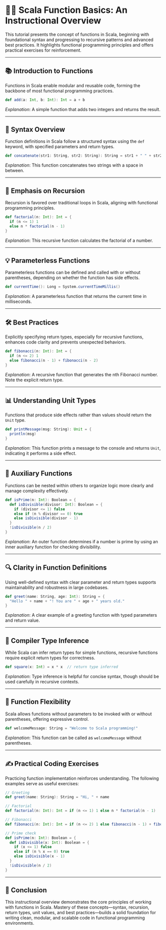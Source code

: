 # 🧑‍💻 Scala Function Basics: An Instructional Overview

This tutorial presents the concept of functions in Scala, beginning with foundational syntax and progressing to recursive patterns and advanced best practices. It highlights functional programming principles and offers practical exercises for reinforcement.

---

## 📚 Introduction to Functions

Functions in Scala enable modular and reusable code, forming the backbone of most functional programming practices.

```scala
def add(a: Int, b: Int): Int = a + b
```

*Explanation*: A simple function that adds two integers and returns the result.

---

## 🔑 Syntax Overview

Function definitions in Scala follow a structured syntax using the `def` keyword, with specified parameters and return types.

```scala
def concatenate(str1: String, str2: String): String = str1 + " " + str2
```

*Explanation*: This function concatenates two strings with a space in between.

---

## 🔄 Emphasis on Recursion

Recursion is favored over traditional loops in Scala, aligning with functional programming principles.

```scala
def factorial(n: Int): Int = {
  if (n <= 1) 1
  else n * factorial(n - 1)
}
```

*Explanation*: This recursive function calculates the factorial of a number.

---

## 💡 Parameterless Functions

Parameterless functions can be defined and called with or without parentheses, depending on whether the function has side effects.

```scala
def currentTime(): Long = System.currentTimeMillis()
```

*Explanation*: A parameterless function that returns the current time in milliseconds.

---

## 🛠 Best Practices

Explicitly specifying return types, especially for recursive functions, enhances code clarity and prevents unexpected behaviors.

```scala
def fibonacci(n: Int): Int = {
  if (n <= 2) 1
  else fibonacci(n - 1) + fibonacci(n - 2)
}
```

*Explanation*: A recursive function that generates the nth Fibonacci number. Note the explicit return type.

---

## 📊 Understanding Unit Types

Functions that produce side effects rather than values should return the `Unit` type.

```scala
def printMessage(msg: String): Unit = {
  println(msg)
}
```

*Explanation*: This function prints a message to the console and returns `Unit`, indicating it performs a side effect.

---

## 🔄 Auxiliary Functions

Functions can be nested within others to organize logic more clearly and manage complexity effectively.

```scala
def isPrime(n: Int): Boolean = {
  def isDivisible(divisor: Int): Boolean = {
    if (divisor <= 1) false
    else if (n % divisor == 0) true
    else isDivisible(divisor - 1)
  }
  !isDivisible(n / 2)
}
```

*Explanation*: An outer function determines if a number is prime by using an inner auxiliary function for checking divisibility.

---

## 🔍 Clarity in Function Definitions

Using well-defined syntax with clear parameter and return types supports maintainability and robustness in large codebases.

```scala
def greet(name: String, age: Int): String = {
  "Hello " + name + "! You are " + age + " years old."
}
```

*Explanation*: A clear example of a greeting function with typed parameters and return value.

---

## 🧠 Compiler Type Inference

While Scala can infer return types for simple functions, recursive functions require explicit return types for correctness.

```scala
def square(x: Int) = x * x  // return type inferred
```

*Explanation*: Type inference is helpful for concise syntax, though should be used carefully in recursive contexts.

---

## 🧩 Function Flexibility

Scala allows functions without parameters to be invoked with or without parentheses, offering expressive control.

```scala
def welcomeMessage: String = "Welcome to Scala programming!"
```

*Explanation*: This function can be called as `welcomeMessage` without parentheses.

---

## ✍️ Practical Coding Exercises

Practicing function implementation reinforces understanding. The following examples serve as useful exercises:

```scala
// Greeting
def greet(name: String): String = "Hi, " + name

// Factorial
def factorial(n: Int): Int = if (n <= 1) 1 else n * factorial(n - 1)

// Fibonacci
def fibonacci(n: Int): Int = if (n <= 2) 1 else fibonacci(n - 1) + fibonacci(n - 2)

// Prime check
def isPrime(n: Int): Boolean = {
  def isDivisible(x: Int): Boolean = {
    if (x <= 1) false
    else if (n % x == 0) true
    else isDivisible(x - 1)
  }
  !isDivisible(n / 2)
}
```

---

## 🧠 Conclusion

This instructional overview demonstrates the core principles of working with functions in Scala. Mastery of these concepts—syntax, recursion, return types, unit values, and best practices—builds a solid foundation for writing clean, modular, and scalable code in functional programming environments.
